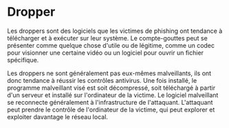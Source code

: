 Dropper
=======

Les droppers sont des logiciels que les victimes de phishing ont tendance à télécharger et à exécuter sur leur système. Le compte-gouttes peut se présenter comme quelque chose d'utile ou de légitime, comme un codec pour visionner une certaine vidéo ou un logiciel pour ouvrir un fichier spécifique.

Les droppers ne sont généralement pas eux-mêmes malveillants, ils ont donc tendance à réussir les contrôles antivirus. Une fois installé, le programme malveillant visé est soit décompressé, soit téléchargé à partir d'un serveur et installé sur l'ordinateur de la victime. Le logiciel malveillant se reconnecte généralement à l'infrastructure de l'attaquant. L'attaquant peut prendre le contrôle de l'ordinateur de la victime, qui peut explorer et exploiter davantage le réseau local.
